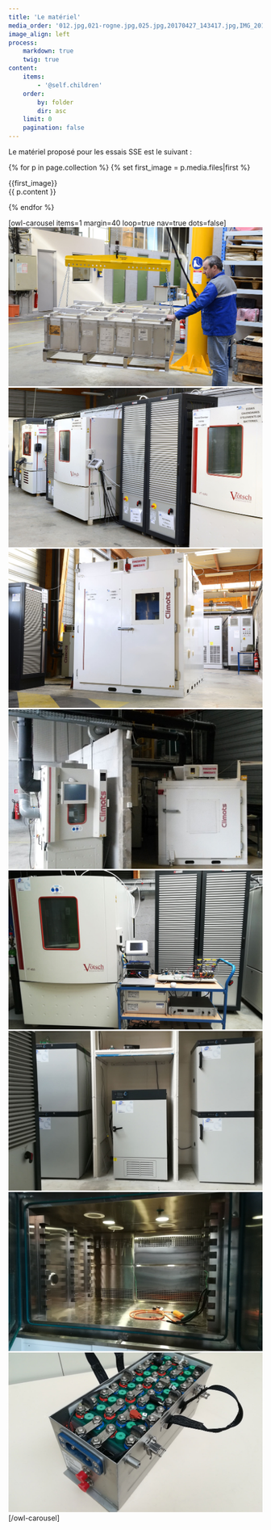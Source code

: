 ```yaml
---
title: 'Le matériel'
media_order: '012.jpg,021-rogne.jpg,025.jpg,20170427_143417.jpg,IMG_20180215_113932.jpg,IMG_20180215_114101.jpg,IMG_20180215_114324.jpg,IMG_20180215_114720.jpg'
image_align: left
process:
    markdown: true
    twig: true
content:
    items:
        - '@self.children'
    order:
        by: folder
        dir: asc
    limit: 0
    pagination: false
---
```


Le matériel proposé pour les essais SSE est le suivant :

{% for p in page.collection %}
{% set first_image = p.media.files|first %}
<div class="hardware">
<div>
{{first_image}}
</div>

<div>
{{ p.content }}
</div>
</div>

{% endfor %}

[owl-carousel items=1 margin=40 loop=true nav=true dots=false]
![](012.jpg?cropZoom=728,456&classes=caption "Manutention d’un pack batterie")
![](021-rogne.jpg?cropZoom=728,456&classes=caption  "Zone essais SSE modules")
![](025.jpg?cropZoom=728,456&classes=caption  "Enceinte SSE 11m&sup3;")
![](20170427_143417.jpg?728,456&classes=caption  "Essai SSE pack avec conditionnement d’air")
![](IMG_20180215_113932.jpg?728,456&classes=caption  "Essai pack avec setup HIL")
![](IMG_20180215_114101.jpg?728,456&classes=caption  "Enceintes essais calendaires")
![](IMG_20180215_114324.jpg?728,456&classes=caption  "Enceinte SSE 4m&sup3;")
![](IMG_20180215_114720.jpg?728,456&classes=caption  "Batterie NiCd 28V aéronautique")
[/owl-carousel]
